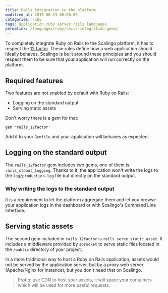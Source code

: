 ```yaml
---
title: Rails integration to the platform
modified_at: 2015-06-23 00:00:00
categories: ruby
tags: application ruby server rails languages
permalink: /languages/ruby/rails-integration-gems/
---
```


To completely integrate Ruby on Rails to the Scalingo platform, it has to respect the
[12 factor](http://12factor.net). These rules define how a web application should ideally
behaves. Scalingo is built around these principles and you should respect them to be sure
that your application will run correctly on the platform.

## Required features

Two features are not enabled by default with Ruby on Rails:

* Logging on the standard output
* Serving static assets

Don't worry there is a gem for that:

```text
gem 'rails_12factor'
```

Add it to your `Gemfile` and your application will behaves as expected.

## Logging on the standard output

The `rails_12factor` gem includes two gems, one of them is `rails_stdout_logging`. Thanks to it,
the application won't write the logs to the `log/production.log` file but directly on the standard
output.

### Why writing the logs to the standard output

It is a requirement to let the platform aggregate them and let you browse your application logs in
the dashboard or with Scalingo's Command Line Interface.

## Serving static assets

The second gem included in `rails_12factor` is `rails_serve_static_asset`. It includes a middleware provided
by `sprocket` to serve static files located in the `/public` directory of your project.

In a more traditional way to host a Ruby on Rails application, assets would not be served by the application
server, but by a proxy web server (Apache/Nginx for instance), but you don't need that on Scalingo.

> Protip: use CDN to host your assets, it will spare your containers which will be used for more useful requests.


